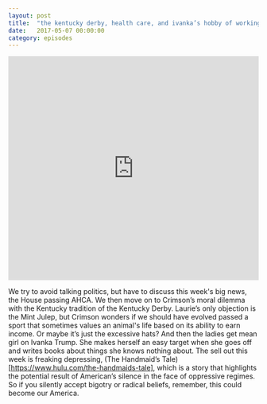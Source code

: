```yaml
---
layout: post
title:  "the kentucky derby, health care, and ivanka’s hobby of working"
date:   2017-05-07 00:00:00
category: episodes
---
```

<iframe width="100%" height="450" scrolling="no" frameborder="no" src="https://w.soundcloud.com/player/?url=https%3A//api.soundcloud.com/tracks/321482405&amp;auto_play=false&amp;hide_related=false&amp;show_comments=true&amp;show_user=true&amp;show_reposts=false&amp;visual=true"></iframe>

We try to avoid talking politics, but have to discuss this week's big news, the House passing AHCA.  We then move on to Crimson’s moral dilemma with the Kentucky tradition of the Kentucky Derby. Laurie’s only objection is the Mint Julep, but Crimson wonders if we should have evolved passed a sport that sometimes values an animal's life based on its ability to earn income. Or maybe it’s just the excessive hats? And then the ladies get mean girl on Ivanka Trump. She makes herself an easy target when she goes off and writes books about things she knows nothing about. The sell out this week is freaking depressing, (The Handmaid’s Tale)[https://www.hulu.com/the-handmaids-tale], which is a story that highlights the potential result of American’s silence in the face of oppressive regimes. So if you silently accept bigotry or radical beliefs, remember, this could become our America.
